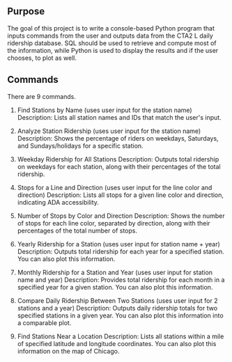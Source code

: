 ## Purpose
  The goal of this project is to write a console-based Python program that inputs
  commands from the user and outputs data from the CTA2 L daily ridership database.
  SQL should be used to retrieve and compute most of the information, while Python is
  used to display the results and if the user chooses, to plot as well.

## Commands
  There are 9 commands. 

  1. Find Stations by Name (uses user input for the station name)
  Description: Lists all station names and IDs that match the user's input.

  2. Analyze Station Ridership (uses user input for the station name)
  Description: Shows the percentage of riders on weekdays, Saturdays, and Sundays/holidays for a specific station.
  
  3. Weekday Ridership for All Stations 
  Description: Outputs total ridership on weekdays for each station, along with their percentages of the total ridership.
  
  4. Stops for a Line and Direction (uses user input for the line color and direction)
  Description: Lists all stops for a given line color and direction, indicating ADA accessibility.

  5. Number of Stops by Color and Direction 
  Description: Shows the number of stops for each line color, separated by direction, along with their percentages of the total number of    stops.

  6. Yearly Ridership for a Station (uses user input for station name + year) 
  Description: Outputs total ridership for each year for a specified station. You can also plot this information.


  7. Monthly Ridership for a Station and Year (uses user input for station name and year)
  Description: Provides total ridership for each month in a specified year for a given station. You can also plot this information.

  8. Compare Daily Ridership Between Two Stations (uses user input for 2 stations and a year)
  Description: Outputs daily ridership totals for two specified stations in a given year. You can also plot this information into a
  comparable plot.

  9. Find Stations Near a Location 
  Description: Lists all stations within a mile of specified latitude and longitude coordinates.
  You can also plot this information on the map of Chicago.
 
